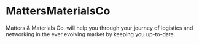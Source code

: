# MattersMaterialsCo
Matters &amp; Materials Co. will help you through your journey of logistics and networking in the ever evolving market by keeping you up-to-date.
